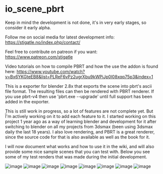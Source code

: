 # io_scene_pbrt
Keep in mind the development is not done, it's in very early stages, so consider it early alpha.

Follow me on social media for latest development info:
https://stigatle.no/index.php/contact/

Feel free to contribute on patreon if you want:
https://www.patreon.com/stigatle

Video tutorials on how to compile PBRT and how the use the addon is found here:
https://www.youtube.com/watch?v=Bx6YKGteEB8&list=PLReF6vPz2ugrXbu9kWPiJp0l08xqp75p3&index=1

This is a exporter for blender 2.8x that exports the scene into pbrt's ascii file format.
The resulting files can then be rendered with PBRT renderer.
If you use pbrt-v4 then use 'pbrt.exe --upgrade' until full support has been added in the exporter.

This is still work in progress, so a lot of features are not complete yet.
But Ḯ'm actively working on it to add each feature to it. I started working on this project 1 year ago as a way of learning blender and development for it after switching to blender on all my projects from 3dsmax (been using 3dsmax daily the last 18 years).
I also love rendering, and PBRT is a great renderer, since the source code for that is also available as well as the book for it. 

I will now document what works and how to use it in the wiki, and will also provide some nice sample scenes that you can test with.
Below you see some of my test renders that was made during the initial development.

![image](https://github.com/stig-atle/io_scene_pbrt/blob/master/samplescene/samplescene_dof.jpg)
![image](https://github.com/stig-atle/io_scene_pbrt/blob/master/samplescene/samplescene_medium.jpg)
![image](https://stigatle.no/wp-content/uploads/2018/04/glass.jpg)
![image](https://stigatle.no/wp-content/uploads/2018/04/plastic-624x494.jpg)
![image](https://stigatle.no/wp-content/uploads/2018/04/abstract.jpg)
![image](https://stigatle.no/wp-content/uploads/2018/04/notclay-768x447.jpg)
![image](https://stigatle.no/wp-content/uploads/2018/04/texture.jpg)
![image](https://stigatle.no/wp-content/uploads/2018/04/DXEnvCoXUAExMh7.jpg)
